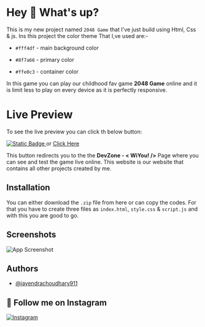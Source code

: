 
# Hey 👋 What's up?
This is my new project named `2048 Game` that I've just build using Html, Css & js.
Ins this project  the color theme That I,ve used are:-
- `#fff4df` - main background color 
- `#8f7a66` - primary color

- `#ffe0c3` - container color

In this game you can play our childhood fav game **2048 Game** online and it is limit less to play on every device as it is perfectly responsive.

# Live Preview
To see the live preview you can click th below button:

[![Static Badge](https://img.shields.io/badge/Live-Preview)
](https://sites.google.com/view/devzonebywiyou/2048-game?authuser=0) or [Click Here](https://sites.google.com/view/devzonebywiyou/2048-game?authuser=0)

This button redirects you to the the **DevZone - < WiYou! />** Page where you can see and test the game live online. This website is our website that contains all other projects created by me.
## Installation

You can either download the `.zip` file from here or can copy the codes. For that you have to create three files as `index.html`, `style.css` & `script.js` and with this you are good to go.


    
## Screenshots

![App Screenshot](https://lh3.googleusercontent.com/IJQuSOQQTe288gTBRqGb_pSb76sDEjy8nsukEa58-fzTt0HSoi5m5DGkmJp4aP-dDKnhNJvSvQ5SMD-uDnI3Q12hvIXBCeaZQQpNaO9oHUIesTJDtA9IW8RhB06Af0US=w1280)


## Authors

- [@jayendrachoudhary911](https://github.com/Jayendrachoudhary911)


## 🔗 Follow me on Instagram
[![Instagram](https://img.shields.io/badge/Instagram-E4405F?style=for-the-badge&logo=instagram&logoColor=white)](https://www.instagram.com/jayendrachoudhary_111)

